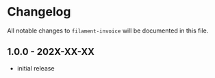 # Changelog

All notable changes to `filament-invoice` will be documented in this file.

## 1.0.0 - 202X-XX-XX

- initial release
